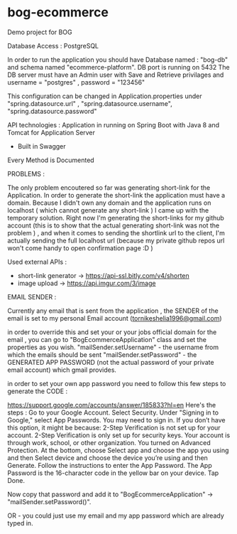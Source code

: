 # bog-ecommerce
Demo project for BOG 


Database Access : PostgreSQL

In order to run the application you should have Database named : "bog-db" and schema named "ecommerce-platform". DB port is running on 5432
The DB server must have an Admin user with Save and Retrieve privilages and username = "postgres" , password = "123456"

This configuration can be changed in Application.properties under "spring.datasource.url" , "spring.datasource.username", "spring.datasource.password"

API technologies : Application in running on Spring Boot with Java 8 and Tomcat for Application Server
* Built in Swagger

Every Method is Documented

PROBLEMS : 

The only problem encoutered so far was generating short-link for the Application. In order to generate the short-link the application
must have a domain. Because I didn't own any domain and the application runs on localhost ( which cannot generate any short-link ) 
I came up with the temporary solution. Right now I'm generating the short-links for my github account (this is to show that the actual generating short-link
was not the problem ) , and when it comes to sending the shortlink url to the client, I'm actually sending the full localhost url (because my private github repos url won't come handy
to open confirmation page :D )


Used external APIs :
 * short-link generator -> https://api-ssl.bitly.com/v4/shorten
 * image upload -> https://api.imgur.com/3/image

EMAIL SENDER : 

Currently any email that is sent from the application , the SENDER of the email is set to my personal Email account (tornikeshelia1996@gmail.com)

in order to override this and set your or your jobs official domain for the email , you can go to "BogEcommerceApplication" class
and set the properties as you wish.
"mailSender.setUsername" - the username from which the emails should be sent 
"mailSender.setPassword" - the GENERATED APP PASSWORD (not the actual password of your private email account) which gmail provides.

in order to set your own app password you need to follow this few steps to generate the CODE :

https://support.google.com/accounts/answer/185833?hl=en
Here's the steps : 
Go to your Google Account.
Select Security.
Under "Signing in to Google," select App Passwords. You may need to sign in. If you don’t have this option, it might be because:
  2-Step Verification is not set up for your account.
  2-Step Verification is only set up for security keys.
  Your account is through work, school, or other organization.
  You turned on Advanced Protection.
At the bottom, choose Select app and choose the app you using and then Select device and choose the device you’re using and then Generate.
Follow the instructions to enter the App Password. The App Password is the 16-character code in the yellow bar on your device.
Tap Done.

Now copy that password and add it to "BogEcommerceApplication" -> "mailSender.setPassword()".

OR - you could just use my email and my app password which are already typed in.
